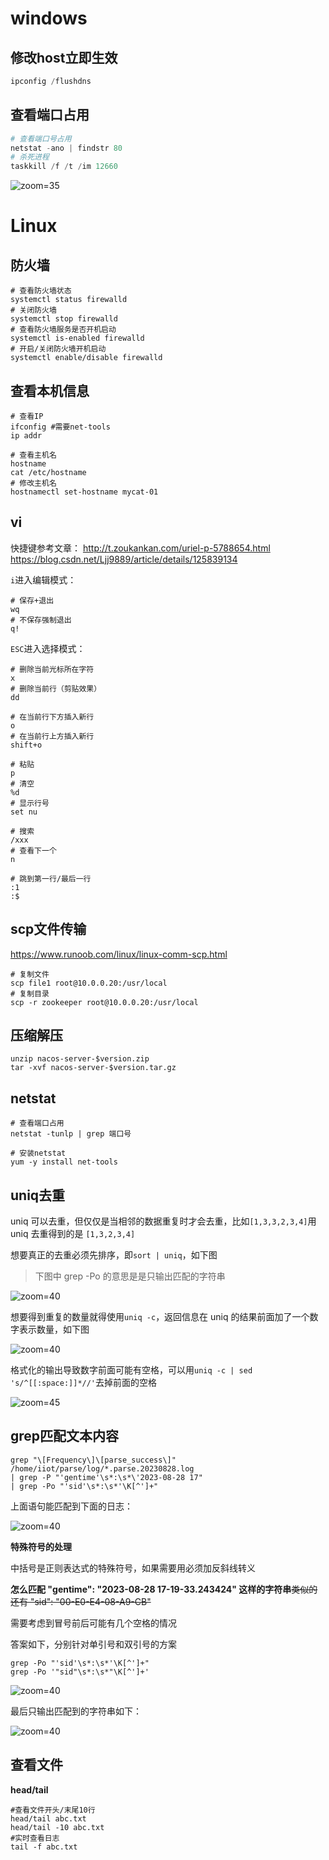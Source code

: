 # windows

## 修改host立即生效

```powershell
ipconfig /flushdns
```

## 查看端口占用

```powershell
# 查看端口号占用
netstat -ano | findstr 80
# 杀死进程
taskkill /f /t /im 12660
```

![zoom=35](Pasted%20image%2020231211211038.png)

# Linux

## 防火墙

```shell
# 查看防火墙状态
systemctl status firewalld
# 关闭防火墙
systemctl stop firewalld
# 查看防火墙服务是否开机启动
systemctl is-enabled firewalld
# 开启/关闭防火墙开机启动
systemctl enable/disable firewalld
```

## 查看本机信息

```shell
# 查看IP
ifconfig #需要net-tools
ip addr

# 查看主机名
hostname
cat /etc/hostname
# 修改主机名
hostnamectl set-hostname mycat-01
```

## vi

快捷键参考文章：
http://t.zoukankan.com/uriel-p-5788654.html
https://blog.csdn.net/Ljj9889/article/details/125839134

`i`进入编辑模式：

```shell
# 保存+退出
wq
# 不保存强制退出
q!
```

`ESC`进入选择模式：

```shell
# 删除当前光标所在字符
x
# 删除当前行（剪贴效果）
dd

# 在当前行下方插入新行
o
# 在当前行上方插入新行
shift+o

# 粘贴
p
# 清空
%d
# 显示行号
set nu

# 搜索
/xxx
# 查看下一个
n

# 跳到第一行/最后一行
:1
:$
```

## scp文件传输

https://www.runoob.com/linux/linux-comm-scp.html

```shell
# 复制文件
scp file1 root@10.0.0.20:/usr/local
# 复制目录
scp -r zookeeper root@10.0.0.20:/usr/local
```

## 压缩解压

```shell
unzip nacos-server-$version.zip
tar -xvf nacos-server-$version.tar.gz
```

## netstat

```shell
# 查看端口占用
netstat -tunlp | grep 端口号

# 安装netstat
yum -y install net-tools
```

## uniq去重

uniq 可以去重，但仅仅是当相邻的数据重复时才会去重，比如`[1,3,3,2,3,4]`用 uniq 去重得到的是 `[1,3,2,3,4]`

想要真正的去重必须先排序，即`sort | uniq`，如下图

> 下图中 grep -Po 的意思是是只输出匹配的字符串

![zoom=40](Pasted%20image%2020231217083049.png)

想要得到重复的数量就得使用`uniq -c`，返回信息在 uniq 的结果前面加了一个数字表示数量，如下图

![zoom=40](Pasted%20image%2020231217083143.png)

格式化的输出导致数字前面可能有空格，可以用`uniq -c | sed 's/^[[:space:]]*//'`去掉前面的空格

![zoom=45](Pasted%20image%2020231217083231.png)

## grep匹配文本内容

```shell
grep "\[Frequency\]\[parse_success\]" /home/iiot/parse/log/*.parse.20230828.log
| grep -P "'gentime'\s*:\s*\'2023-08-28 17"
| grep -Po "'sid'\s*:\s*'\K[^']+"
```

上面语句能匹配到下面的日志：

![zoom=40](Pasted%20image%2020231217083319.png)

**特殊符号的处理**

中括号是正则表达式的特殊符号，如果需要用必须加反斜线转义

**怎么匹配 "gentime": "2023-08-28 17-19-33.243424" 这样的字符串**~~类似的还有 "sid": "00-E0-E4-08-A9-CB"~~

需要考虑到冒号前后可能有几个空格的情况

答案如下，分别针对单引号和双引号的方案

```shell
grep -Po "'sid'\s*:\s*'\K[^']+"
grep -Po '"sid"\s*:\s*"\K[^']+'
```

![zoom=40](Pasted%20image%2020231217083401.png)

最后只输出匹配到的字符串如下：

![zoom=40](Pasted%20image%2020231217083427.png)

## 查看文件

**head/tail**

```shell
#查看文件开头/末尾10行
head/tail abc.txt
head/tail -10 abc.txt
#实时查看日志
tail -f abc.txt
```